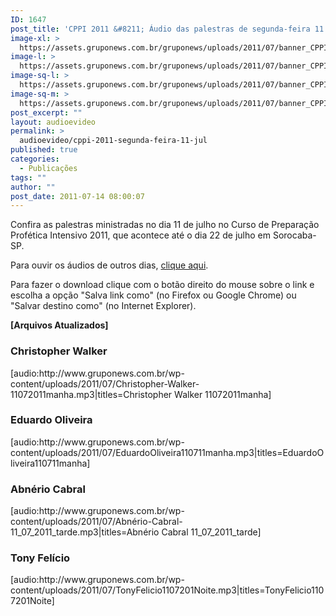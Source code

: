 ```yaml
---
ID: 1647
post_title: 'CPPI 2011 &#8211; Áudio das palestras de segunda-feira 11 de julho'
image-xl: >
  https://assets.gruponews.com.br/gruponews/uploads/2011/07/banner_CPPI_audios-11.jpg
image-l: >
  https://assets.gruponews.com.br/gruponews/uploads/2011/07/banner_CPPI_audios-11.jpg
image-sq-l: >
  https://assets.gruponews.com.br/gruponews/uploads/2011/07/banner_CPPI_audios-11.jpg
image-sq-m: >
  https://assets.gruponews.com.br/gruponews/uploads/2011/07/banner_CPPI_audios-11-720x307.jpg
post_excerpt: ""
layout: audioevideo
permalink: >
  audioevideo/cppi-2011-segunda-feira-11-jul
published: true
categories:
  - Publicações
tags: ""
author: ""
post_date: 2011-07-14 08:00:07
---
```

Confira as palestras ministradas no dia 11 de julho no Curso de Preparação Profética Intensivo 2011, que acontece até o dia 22 de julho em Sorocaba-SP.

Para ouvir os áudios de outros dias, <a href="http://www.gruponews.com.br/assuntos/publicacoes/audio/cppi2011">clique aqui</a>.

Para fazer o download clique com o botão direito do mouse sobre o link e escolha a opção "Salva link como" (no Firefox ou Google Chrome) ou "Salvar destino como" (no Internet Explorer).

<strong>[Arquivos Atualizados]</strong>
<h3>Christopher Walker</h3>
[audio:http://www.gruponews.com.br/wp-content/uploads/2011/07/Christopher-Walker-11072011manha.mp3|titles=Christopher Walker 11072011manha]
<h3>Eduardo Oliveira</h3>
[audio:http://www.gruponews.com.br/wp-content/uploads/2011/07/EduardoOliveira110711manha.mp3|titles=EduardoOliveira110711manha]
<h3>Abnério Cabral</h3>
[audio:http://www.gruponews.com.br/wp-content/uploads/2011/07/Abnério-Cabral-11_07_2011_tarde.mp3|titles=Abnério Cabral 11_07_2011_tarde]
<h3>Tony Felício</h3>
[audio:http://www.gruponews.com.br/wp-content/uploads/2011/07/TonyFelicio1107201Noite.mp3|titles=TonyFelicio1107201Noite]